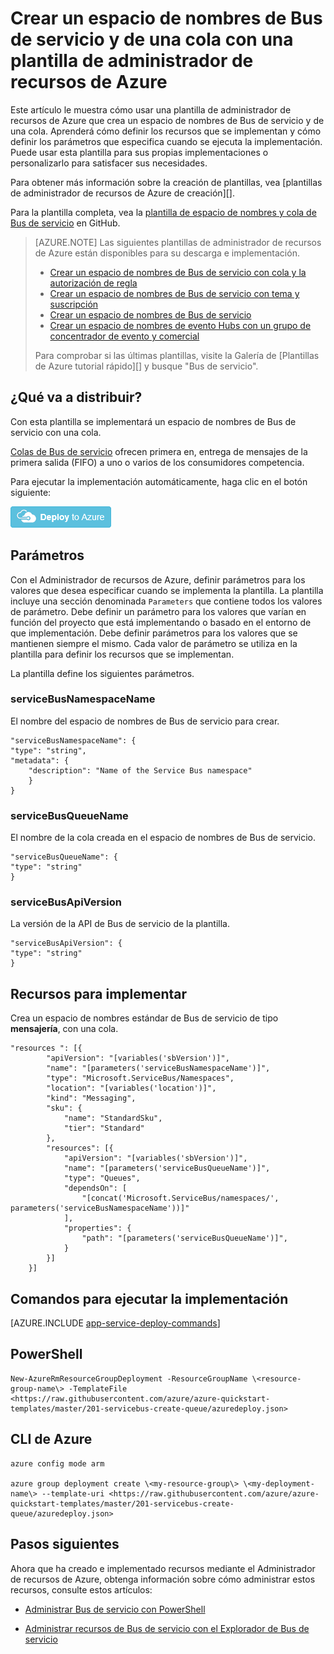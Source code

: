 <properties
    pageTitle="Crear un espacio de nombres de Bus de servicio con cola con una plantilla de administrador de recursos de Azure | Microsoft Azure"
    description="Crear un espacio de nombres de Bus de servicio y de una cola con el Administrador de recursos de Azure plantilla"
    services="service-bus"
    documentationCenter=".net"
    authors="sethmanheim"
    manager="timlt"
    editor=""/>

<tags
    ms.service="service-bus"
    ms.devlang="tbd"
    ms.topic="article"
    ms.tgt_pltfrm="dotnet"
    ms.workload="na"
    ms.date="10/14/2016"
    ms.author="sethm;shvija"/>

# <a name="create-a-service-bus-namespace-and-a-queue-using-an-azure-resource-manager-template"></a>Crear un espacio de nombres de Bus de servicio y de una cola con una plantilla de administrador de recursos de Azure

Este artículo le muestra cómo usar una plantilla de administrador de recursos de Azure que crea un espacio de nombres de Bus de servicio y de una cola. Aprenderá cómo definir los recursos que se implementan y cómo definir los parámetros que especifica cuando se ejecuta la implementación. Puede usar esta plantilla para sus propias implementaciones o personalizarlo para satisfacer sus necesidades.

Para obtener más información sobre la creación de plantillas, vea [plantillas de administrador de recursos de Azure de creación][].

Para la plantilla completa, vea la [plantilla de espacio de nombres y cola de Bus de servicio][] en GitHub.

>[AZURE.NOTE] Las siguientes plantillas de administrador de recursos de Azure están disponibles para su descarga e implementación.
>
>-    [Crear un espacio de nombres de Bus de servicio con cola y la autorización de regla](service-bus-resource-manager-namespace-auth-rule.md)
>-    [Crear un espacio de nombres de Bus de servicio con tema y suscripción](service-bus-resource-manager-namespace-topic.md)
>-    [Crear un espacio de nombres de Bus de servicio](service-bus-resource-manager-namespace.md)
>-    [Crear un espacio de nombres de evento Hubs con un grupo de concentrador de evento y comercial](../event-hubs/event-hubs-resource-manager-namespace-event-hub.md)
>
>Para comprobar si las últimas plantillas, visite la Galería de [Plantillas de Azure tutorial rápido][] y busque "Bus de servicio".

## <a name="what-will-you-deploy"></a>¿Qué va a distribuir?

Con esta plantilla se implementará un espacio de nombres de Bus de servicio con una cola.

[Colas de Bus de servicio](service-bus-queues-topics-subscriptions.md#queues) ofrecen primera en, entrega de mensajes de la primera salida (FIFO) a uno o varios de los consumidores competencia.

Para ejecutar la implementación automáticamente, haga clic en el botón siguiente:

[![Implementar en Azure](./media/service-bus-resource-manager-namespace-queue/deploybutton.png)](https://portal.azure.com/#create/Microsoft.Template/uri/https%3A%2F%2Fraw.githubusercontent.com%2FAzure%2Fazure-quickstart-templates%2Fmaster%2F201-servicebus-create-queue%2Fazuredeploy.json)

## <a name="parameters"></a>Parámetros

Con el Administrador de recursos de Azure, definir parámetros para los valores que desea especificar cuando se implementa la plantilla. La plantilla incluye una sección denominada `Parameters` que contiene todos los valores de parámetro. Debe definir un parámetro para los valores que varían en función del proyecto que está implementando o basado en el entorno de que implementación. Debe definir parámetros para los valores que se mantienen siempre el mismo. Cada valor de parámetro se utiliza en la plantilla para definir los recursos que se implementan.

La plantilla define los siguientes parámetros.

### <a name="servicebusnamespacename"></a>serviceBusNamespaceName

El nombre del espacio de nombres de Bus de servicio para crear.

```
"serviceBusNamespaceName": {
"type": "string",
"metadata": { 
    "description": "Name of the Service Bus namespace" 
    }
}
```

### <a name="servicebusqueuename"></a>serviceBusQueueName

El nombre de la cola creada en el espacio de nombres de Bus de servicio.

```
"serviceBusQueueName": {
"type": "string"
}
```

### <a name="servicebusapiversion"></a>serviceBusApiVersion

La versión de la API de Bus de servicio de la plantilla.

```
"serviceBusApiVersion": {
"type": "string"
}
```

## <a name="resources-to-deploy"></a>Recursos para implementar

Crea un espacio de nombres estándar de Bus de servicio de tipo **mensajería**, con una cola.

```
"resources ": [{
        "apiVersion": "[variables('sbVersion')]",
        "name": "[parameters('serviceBusNamespaceName')]",
        "type": "Microsoft.ServiceBus/Namespaces",
        "location": "[variables('location')]",
        "kind": "Messaging",
        "sku": {
            "name": "StandardSku",
            "tier": "Standard"
        },
        "resources": [{
            "apiVersion": "[variables('sbVersion')]",
            "name": "[parameters('serviceBusQueueName')]",
            "type": "Queues",
            "dependsOn": [
                "[concat('Microsoft.ServiceBus/namespaces/', parameters('serviceBusNamespaceName'))]"
            ],
            "properties": {
                "path": "[parameters('serviceBusQueueName')]",
            }
        }]
    }]
```

## <a name="commands-to-run-deployment"></a>Comandos para ejecutar la implementación

[AZURE.INCLUDE [app-service-deploy-commands](../../includes/app-service-deploy-commands.md)]

## <a name="powershell"></a>PowerShell

```
New-AzureRmResourceGroupDeployment -ResourceGroupName \<resource-group-name\> -TemplateFile <https://raw.githubusercontent.com/azure/azure-quickstart-templates/master/201-servicebus-create-queue/azuredeploy.json>
```

## <a name="azure-cli"></a>CLI de Azure

```
azure config mode arm

azure group deployment create \<my-resource-group\> \<my-deployment-name\> --template-uri <https://raw.githubusercontent.com/azure/azure-quickstart-templates/master/201-servicebus-create-queue/azuredeploy.json>
```

## <a name="next-steps"></a>Pasos siguientes

Ahora que ha creado e implementado recursos mediante el Administrador de recursos de Azure, obtenga información sobre cómo administrar estos recursos, consulte estos artículos:

- [Administrar Bus de servicio con PowerShell](service-bus-powershell-how-to-provision.md)
- [Administrar recursos de Bus de servicio con el Explorador de Bus de servicio](https://code.msdn.microsoft.com/Service-Bus-Explorer-f2abca5a)


  [Creación de plantillas de administrador de recursos de Azure]: ../resource-group-authoring-templates.md
  [Plantilla de espacio de nombres y cola de Bus de servicio]: https://github.com/Azure/azure-quickstart-templates/blob/master/201-servicebus-create-queue/
  [Tutorial rápido Azure plantillas]: https://azure.microsoft.com/documentation/templates/?term=service+bus
  [Learn more about Service Bus queues]: service-bus-queues-topics-subscriptions.md
  [Using Azure PowerShell with Azure Resource Manager]: ../powershell-azure-resource-manager.md
  [Using the Azure CLI for Mac, Linux, and Windows with Azure Resource Management]: ../xplat-cli-azure-resource-manager.md
